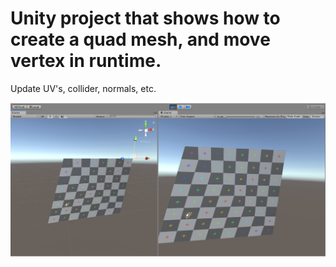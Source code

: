 # Unity project that shows how to create a quad mesh, and move vertex in runtime.

Update UV's, collider, normals, etc.

![alt text](meshvertexsUnity.PNG)
